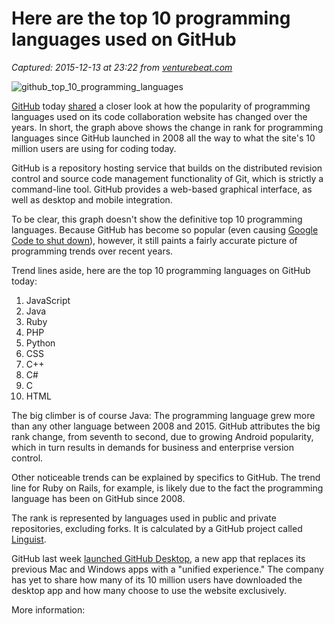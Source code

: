 # Here are the top 10 programming languages used on GitHub

_Captured: 2015-12-13 at 23:22 from [venturebeat.com](http://venturebeat.com/2015/08/19/here-are-the-top-10-programming-languages-used-on-github/)_

![github_top_10_programming_languages](http://venturebeat.com/wp-content/uploads/2015/08/github_top_10_programming_languages-930x535.jpg)

[GitHub](https://github.com/) today [shared](https://github.com/blog/2047-language-trends-on-github) a closer look at how the popularity of programming languages used on its code collaboration website has changed over the years. In short, the graph above shows the change in rank for programming languages since GitHub launched in 2008 all the way to what the site's 10 million users are using for coding today.

GitHub is a repository hosting service that builds on the distributed revision control and source code management functionality of Git, which is strictly a command-line tool. GitHub provides a web-based graphical interface, as well as desktop and mobile integration.

To be clear, this graph doesn't show the definitive top 10 programming languages. Because GitHub has become so popular (even causing [Google Code to shut down](http://venturebeat.com/2015/03/12/google-code-disables-new-project-creation-will-shut-down-on-january-25-2016/)), however, it still paints a fairly accurate picture of programming trends over recent years.

Trend lines aside, here are the top 10 programming languages on GitHub today:

  1. JavaScript
  2. Java
  3. Ruby
  4. PHP
  5. Python
  6. CSS
  7. C++
  8. C#
  9. C
  10. HTML

The big climber is of course Java: The programming language grew more than any other language between 2008 and 2015. GitHub attributes the big rank change, from seventh to second, due to growing Android popularity, which in turn results in demands for business and enterprise version control.

Other noticeable trends can be explained by specifics to GitHub. The trend line for Ruby on Rails, for example, is likely due to the fact the programming language has been on GitHub since 2008.

The rank is represented by languages used in public and private repositories, excluding forks. It is calculated by a GitHub project called [Linguist](https://github.com/github/linguist).

GitHub last week [launched GitHub Desktop](http://venturebeat.com/2015/08/12/github-desktop-launches-to-replace-mac-and-windows-apps-with-a-unified-experience/), a new app that replaces its previous Mac and Windows apps with a "unified experience." The company has yet to share how many of its 10 million users have downloaded the desktop app and how many choose to use the website exclusively.

More information:
